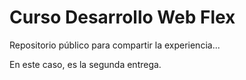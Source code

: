 # Curso Desarrollo Web Flex

Repositorio público para compartir la experiencia...

En este caso, es la segunda entrega.
